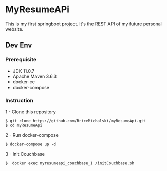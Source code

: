 # MyResumeAPi

This is my first springboot project.
It's the REST API of my future personal website.

## Dev Env
### Prerequisite
- JDK 11.0.7 
- Apache Maven 3.6.3 
- docker-ce
- docker-compose

### Instruction
 
1 - Clone this repository 
```
$ git clone https://github.com/BriceMichalski/myResumeApi.git
$ cd myResumeApi 
```

2 - Run docker-compose

```
$ docker-compose up -d
```

3 - Init Couchbase 
```
$  docker exec myresumeapi_couchbase_1 /initCouchbase.sh
```